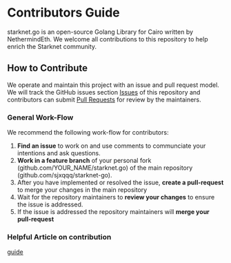 # Contributors Guide

starknet.go is an open-source Golang Library for Cairo written by NethermindEth.
We welcome all contributions to this repository to help enrich the Starknet community.

## How to Contribute

We operate and maintain this project with an issue and pull request model. We will track
the GitHub issues section [Issues](https://github.com/sjxqqq/starknet-go/issues) of this repository
and contributors can submit [Pull
Requests](https://github.com/sjxqqq/starknet-go/pulls) for review by the maintainers.

### General Work-Flow

 We recommend the following work-flow for contributors:

 1. **Find an issue** to work on and use comments to communciate your intentions and ask questions.
 2. **Work in a feature branch** of your personal fork (github.com/YOUR_NAME/starknet.go) of the main repository (github.com/sjxqqq/starknet-go).
 3. After you have implemented or resolved the issue, **create a pull-request** to merge your changes in the main repository
 4. Wait for the repository maintainers to **review your changes** to ensure the issue is addressed.
 5. If the issue is addressed the repository maintainers will **merge your pull-request**

### Helpful Article on contribution

[guide](https://akrabat.com/the-beginners-guide-to-contributing-to-a-github-project/)
